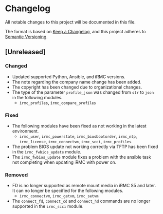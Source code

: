 # Changelog

All notable changes to this project will be documented in this file.

The format is based on [Keep a Changelog](https://keepachangelog.com/en/1.1.0/),
and this project adheres to [Semantic Versioning](https://semver.org/spec/v2.0.0.html).

## [Unreleased]

### Changed

- Updated supported Python, Ansible, and iRMC versions.
- The note regarding the company name change has been added.
- The copyright has been changed due to organizational changes.
- The type of the parameter `profile_json` was changed from `str` to `json` in the following modules.
  - `irmc_profiles`, `irmc_compare_profiles`

### Fixed

- The following modules have been fixed as not working in the latest environment.
  - `irmc_user`, `irmc_powerstate`, `irmc_biosbootorder`, `irmc_ntp`, `irmc_license`, `irmc_connectvm`, `irmc_scci`, `irmc_profiles`
- The problem BIOS update not working correctly via TFTP has been fixed in the `irmc_fwbios_update` module.
- The `irmc_fwbios_update` module fixes a problem with the ansible task not completing when updating iRMC with power on.

### Removed

- FD is no longer supported as remote mount media in iRMC S5 and later.
  It can no longer be specified for the following modules.
  - `irmc_connectvm`, `irmc_getvm`, `irmc_setvm`
- The `connect_fd`, `connect_cd` and `connect_hd` commands are no longer supported in the `irmc_scci` module.

